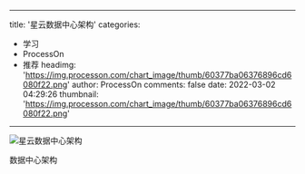 
---
title: '星云数据中心架构'
categories: 
 - 学习
 - ProcessOn
 - 推荐
headimg: 'https://img.processon.com/chart_image/thumb/60377ba06376896cd6080f22.png'
author: ProcessOn
comments: false
date: 2022-03-02 04:29:26
thumbnail: 'https://img.processon.com/chart_image/thumb/60377ba06376896cd6080f22.png'
---

<div>   
<img class="thumb" alt="星云数据中心架构" src="https://img.processon.com/chart_image/thumb/60377ba06376896cd6080f22.png" referrerpolicy="no-referrer">
<p>数据中心架构</p>  
</div>
            